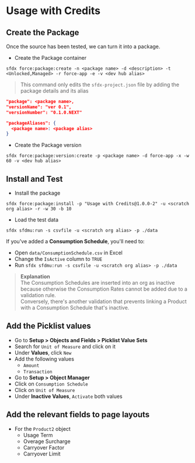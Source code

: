 # Usage with Credits

## Create the Package
Once the source has been tested, we can turn it into a package.

- Create the Package container
```
sfdx force:package:create -n <package name> -d <description> -t <Unlocked,Managed> -r force-app -e -v <dev hub alias>
```
> This command only edits the `sfdx-project.json` file by adding the package details and its alias
```json
"package": <package name>,
"versionName": "ver 0.1",
"versionNumber": "0.1.0.NEXT"

"packageAliases": {
  <package name>: <package alias>
}
```

- Create the Package version
```
sfdx force:package:version:create -p <package name> -d force-app -x -w 60 -v <dev hub alias>
```

## Install and Test

- Install the package
```
sfdx force:package:install -p "Usage with Credits@1.0.0-2" -u <scratch org alias> -r -w 30 -b 10
```
- Load the test data
```
sfdx sfdmu:run -s csvfile -u <scratch org alias> -p ./data
```

If you've added a **Consumption Schedule**, you'll need to:
- Open `data/ConsumptionSchedule.csv` in Excel
- Change the `IsActive` column to `TRUE`
- Run `sfdx sfdmu:run -s csvfile -u <scratch org alias> -p ./data`

> **Explanation** \
The Consumption Schedules are inserted into an org as inactive because otherwise the Consumption Rates cannot be added due to a validation rule. \
Conversely, there's another validation that prevents linking a Product with a Consumption Schedule that's inactive.

## Add the Picklist values
- Go to **Setup > Objects and Fields > Picklist Value Sets**
- Search for `Unit of Measure` and click on it
- Under **Values**, click `New`
- Add the following values
  - `Amount`
  - `Transaction`
- Go to **Setup > Object Manager**
- Click on `Consumption Schedule`
- Click on `Unit of Measure`
- Under **Inactive Values**, `Activate` both values

## Add the relevant fields to page layouts
- For the `Product2` object
  - Usage Term
  - Overage Surcharge
  - Carryover Factor
  - Carryover Limit



